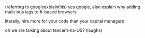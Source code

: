 (referring to googleexplainthis)
yes google, also explain why adding malicious lags to ff-based browsers

literally, hire more for your code than your capital managers

oh we are talking about tencent-na-US? (laughs)